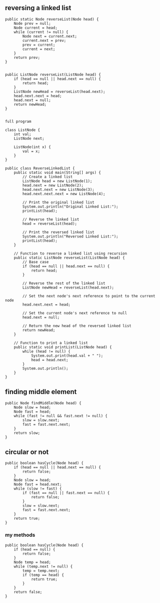 ## reversing a linked list

    public static Node reverseList(Node head) {
        Node prev = null;
        Node current = head;
        while (current != null) {
            Node next = current.next;
            current.next = prev;
            prev = current;
            current = next;
        }
        return prev;
    }
    
    
    public ListNode reverseList(ListNode head) {
        if (head == null || head.next == null) {
            return head;
        }
        ListNode newHead = reverseList(head.next);
        head.next.next = head;
        head.next = null;
        return newHead;
    }
    
    
    full program 
    
    class ListNode {
        int val;
        ListNode next;

        ListNode(int x) {
            val = x;
        }
    }

    public class ReverseLinkedList {
        public static void main(String[] args) {
            // Create a linked list
            ListNode head = new ListNode(1);
            head.next = new ListNode(2);
            head.next.next = new ListNode(3);
            head.next.next.next = new ListNode(4);

            // Print the original linked list
            System.out.println("Original Linked List:");
            printList(head);

            // Reverse the linked list
            head = reverseList(head);

            // Print the reversed linked list
            System.out.println("Reversed Linked List:");
            printList(head);
        }

        // Function to reverse a linked list using recursion
        public static ListNode reverseList(ListNode head) {
            // Base case
            if (head == null || head.next == null) {
                return head;
            }

            // Reverse the rest of the linked list
            ListNode newHead = reverseList(head.next);

            // Set the next node's next reference to point to the current node
            head.next.next = head;

            // Set the current node's next reference to null
            head.next = null;

            // Return the new head of the reversed linked list
            return newHead;
        }

        // Function to print a linked list
        public static void printList(ListNode head) {
            while (head != null) {
                System.out.print(head.val + " ");
                head = head.next;
            }
            System.out.println();
        }
    }


    
## finding middle element

    public Node findMiddle(Node head) {
        Node slow = head;
        Node fast = head;
        while (fast != null && fast.next != null) {
            slow = slow.next;
            fast = fast.next.next;
        }
        return slow;
    }
    
## circular or not

    public boolean hasCycle(Node head) {
        if (head == null || head.next == null) {
            return false;
        }
        Node slow = head;
        Node fast = head.next;
        while (slow != fast) {
            if (fast == null || fast.next == null) {
                return false;
            }
            slow = slow.next;
            fast = fast.next.next;
        }
        return true;
    }
    
###  my methods 
  
    public boolean hasCycle(Node head) {
        if (head == null) {
            return false;
        }
        Node temp = head;
        while (temp.next != null) {
            temp = temp.next;
            if (temp == head) {
                return true;
            }
        }
        return false;
    }

